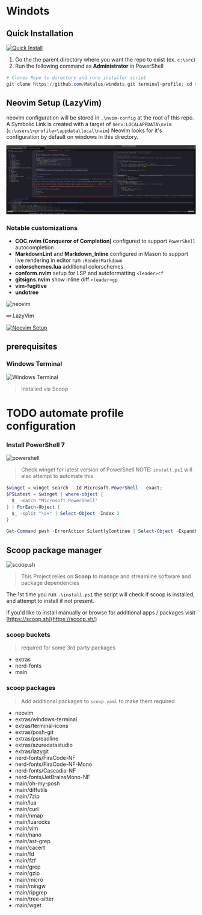 # Windots

## Quick Installation

  <a href="https://youtube.com/watch?v=2xkyf9uLK5M">

  <img src="https://img.youtube.com/vi/2xkyf9uLK5M/maxresdefault.jpg" alt="Quick Install" width="800"/>
</a>

1. Go the the parent directory where you want the repo to exist (ex. `c:\src`)
2. Run the following command as **Administrator** in PowerShell

```PowerShell
# Clones Repo to directory and runs installer script
git clone https://github.com/Matalus/windots.git terminal-profile; cd terminal-profile; .\install.ps1
```
## Neovim Setup (LazyVim)

neovim configuration will be stored in `.\nvim-config` at the root of this repo.
A Symbolic Link is created with a target of `$env:LOCALAPPDATA\nvim` (`c:\users\<profile>\appdata\local\nvim`)
Neovim looks for it's configuration by default on windows in this directory.

![neovim](img/nvim.jpg)

### **Notable customizations**

- **COC.nvim (Conqueror of Completion)** configured to support `PowerShell` autocompletion
- **MarkdownLint** and **Markdown_Inline** configured in Mason to support live rendering in editor run `:RenderMarkdown`
- **colorschemes.lua** additional colorschemes
- **conform.nvim** setup for LSP and autoformatting `<leader>cf`
- **gitsigns.nvim** show inline diff `<leader>gp`
- **vim-fugitive**
- **undotree**

![neovim](https://www.vectorlogo.zone/logos/neovimio/neovimio-ar21.svg)

💤 LazyVim

<a href="https://youtube.com/watch?v=TC8Mc6Y5LTo">
  <img src="https://img.youtube.com/vi/TC8Mc6Y5LTo/maxresdefault.jpg" alt="Neovim Setup" width="800"/>
</a>

## prerequisites

### Windows Terminal

![Windows Terminal](https://learn.microsoft.com/windows/terminal/images/terminal.svg)

> Installed via Scoop

# TODO automate profile configuration

### Install PowerShell 7

![powershell](https://raw.githubusercontent.com/PowerShell/PowerShell/master/assets/ps_black_128.svg?sanitize=true)

> Check winget for latest version of PowerShell
> NOTE: `install.ps1` will also attempt to automate this

```powershell
$winget = winget search --Id Microsoft.PowerShell --exact;
$PSLatest = $winget | where-object {
  $_ -match "Microsoft.PowerShell"
} | ForEach-Object { 
  $_ -split "\s+" | Select-Object -Index 2 
}
```

```powershell
Get-Command pwsh -ErrorAction SilentlyContinue | Select-Object -ExpandProperty Version
```

## Scoop package manager

 ![scoop.sh](https://avatars.githubusercontent.com/u/16618068?s=30)

> This Project relies on **Scoop** to manage and streamline software and package dependencies

The 1st time you run `.\install.ps1` the script will check if scoop is installed, and attempt to install if not present.

if you'd like to install manually or browse for additional apps / packages visit [https://scoop.sh](https://scoop.sh/)

### scoop buckets 

> required for some 3rd party packages

- extras
- nerd-fonts
- main

### scoop packages

> Add additional packages to `scoop.yaml` to make them required

- neovim
- extras/windows-terminal
- extras/terminal-icons
- extras/posh-git
- extras/psreadline
- extras/azuredatastudio
- extras/lazygit
- nerd-fonts/FiraCode-NF
- nerd-fonts/FiraCode-NF-Mono
- nerd-fonts/Cascadia-NF
- nerd-fonts/JetBrainsMono-NF
- main/oh-my-posh
- main/diffutils
- main/7zip
- main/lua
- main/curl
- main/nmap
- main/luarocks
- main/vim
- main/nano
- main/ast-grep
- main/cacert
- main/fd
- main/fzf
- main/grep
- main/gzip
- main/micro
- main/mingw
- main/ripgrep
- main/tree-sitter
- main/wget
